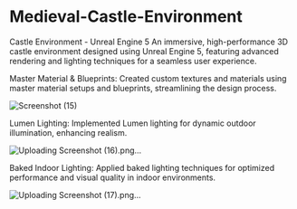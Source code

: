 # Medieval-Castle-Environment

Castle Environment - Unreal Engine 5 An immersive, high-performance 3D castle environment designed using Unreal Engine 5, featuring advanced rendering and lighting techniques for a seamless user experience.



Master Material & Blueprints: Created custom textures and materials using master material setups and blueprints, streamlining the design process.

![Screenshot (15)](https://github.com/user-attachments/assets/c98734c8-2e73-46ef-8747-c934eda062c3)


Lumen Lighting: Implemented Lumen lighting for dynamic outdoor illumination, enhancing realism.

![Uploading Screenshot (16).png…]()


Baked Indoor Lighting: Applied baked lighting techniques for optimized performance and visual quality in indoor environments.

![Uploading Screenshot (17).png…]()


